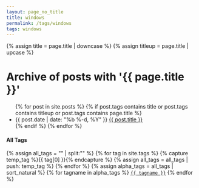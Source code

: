 ```yaml
---
layout: page_no_title
title: windows
permalink: /tags/windows
tags: windows
---
```



{% assign title = page.title | downcase %}
{% assign titleup = page.title | upcase %}
<h1>Archive of posts with '{{ page.title }}'</h1>
<ul class="posts">
{% for post in site.posts %}
  {% if post.tags contains title or post.tags contains titleup or post.tags contains page.title %}
    <li>
      <span class="post-date">{{ post.date | date: "%b %-d, %Y" }}</span>
      <a class="post-link" href="{{ post.url | relative_url }}">{{ post.title }}</a>
    </li>
  {% endif %}
{% endfor %}
</ul>
<p>
			<h4>All Tags</h4>
			{% assign all_tags = "" | split:"" %}
			{% for tag in site.tags %}
				{% capture temp_tag %}{{ tag[0] }}{% endcapture %}
				{% assign all_tags = all_tags | push: temp_tag %}
			{% endfor %}
			{% assign alpha_tags = all_tags | sort_natural %}
			{% for tagname in alpha_tags %}
			  <a href="/tags/{{ tagname }}.html"><code class="highligher-rouge"><nobr>{{ tagname }}</nobr></code></a>
			{% endfor %}
			</p>